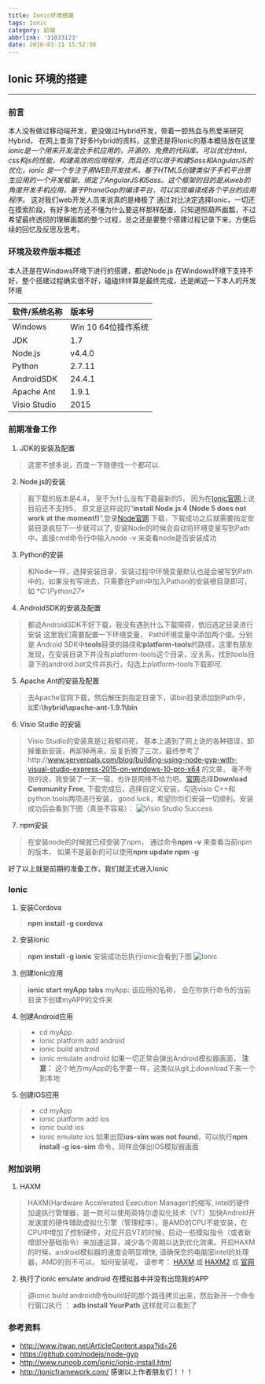 ```yaml
---
title: Ionic环境搭建
tags: Ionic
category: 前端
abbrlink: '31033123'
date: 2016-03-11 15:52:50
---
```

## Ionic 环境的搭建
-----------------------------------------------
### 前言
本人没有做过移动端开发，更没做过Hybrid开发，带着一腔热血与热爱来研究Hybrid， 在网上查询了好多Hybrid的资料，这里还是将Ionic的基本概括放在这里*ionic是一个用来开发混合手机应用的，开源的，免费的代码库。可以优化html、css和js的性能，构建高效的应用程序，而且还可以用于构建Sass和AngularJS的优化，ionic 是一个专注于用WEB开发技术，基于HTML5创建类似于手机平台原生应用的一个开发框架。绑定了AngularJS和Sass。这个框架的目的是从web的角度开发手机应用，基于PhoneGap的编译平台，可以实现编译成各个平台的应用程序。* 这对我们web开发人员来说真的是棒极了 通过对比决定选择Ionic，一切还在摸索阶段，有好多地方还不懂为什么要这样那样配置，只知道照葫芦画瓢，不过希望最终透彻的理解画瓢的整个过程，总之还是要整个搭建过程记录下来，方便后续的回忆及反思及思考。

<!-- more -->

### 环境及软件版本概述
本人还是在Windows环境下进行的搭建，都说Node.js 在Windows环境下支持不好，整个搭建过程确实很不好，磕磕绊绊算是最终完成，还是阐述一下本人的开发环境

| 软件/系统名称      |     版本号 |  
| :-------- |:--------|
| Windows    |   Win 10 64位操作系统 |
| JDK    |  1.7 |
| Node.js    |  v4.4.0 |
| Python    |  2.7.11 |  
| AndroidSDK   |  24.4.1 |
| Apache Ant   |  1.9.1 |
| Visio Studio   | 2015 |

### 前期准备工作

1. JDK的安装及配置
> 这里不想多说，百度一下随便找一个都可以.

2. Node.js的安装
> 我下载的版本是4.4， 至于为什么没有下载最新的5， 因为在[Ionic官网](http://ionicframework.com/)上说目前还不支持5， 原文是这样说的“**install Node.js 4 (Node 5 does not work at the moment!)**”,登录[Node官网](https://nodejs.org/en/) 下载，下载成功之后就需要指定安装目录疯狂下一步就可以了, 安装Node的时候会自动将环境变量写到Path中，直接cmd命令行中输入node -v 来查看node是否安装成功

3. Python的安装
> 和Node一样，选择安装目录，安装过程中环境变量默认也是会被写到Path中的，如果没有写进去，只需要在Path中加入Pathon的安装根目录即可，如 **C:\Python27\**

4. AndroidSDK的安装及配置
> 都说AndroidSDK不好下载，我没有遇到什么下载障碍，依旧选定目录进行安装
> 这里我们需要配置一下环境变量， Path环境变量中添加两个值。分别是 Android SDK中**tools**目录的路径和**platform-tools**的路径，这里有朋友发现，在安装目录下并没有platform-tools这个目录，没关系，找到tools目录下的android.bat文件并执行，勾选上platform-tools下载即可.

5. Apache Ant的安装及配置
> 去Apache官网下载，然后解压到指定目录下，讲bin目录添加到Path中，如**E:\hybrid\apache-ant-1.9.1\bin**

6. Visio Studio 的安装
> Visio Studio的安装真是让我郁闷死， 基本上遇到了网上说的各种错误，卸掉重新安装，再卸掉再来，反复折腾了三次，最终参考了http://www.serverpals.com/blog/building-using-node-gyp-with-visual-studio-express-2015-on-windows-10-pro-x64  的文章， 毫不夸张的说，我安装了一天一宿，也许是网络不给力吧。[官网](https://www.visualstudio.com/en-us/downloads/download-visual-studio-vs.aspx)选择**Download Community Free**, 下载完成后，选择自定义安装，勾选visio C++和python tools两项进行安装， good luck，希望你你们安装一切顺利。安装成功后会看到下图（真是不容易）：
> ![Visio Studio Success](http://7xkyc7.com1.z0.glb.clouddn.com/blog_ionic_QQ%E6%88%AA%E5%9B%BE20160311144905.png)

7. npm安装
> 在安装node的时候就已经安装了npm， 通过命令**npm -v** 来查看当前npm的版本， 如果不是最新的可以使用**npm update npm -g**

好了以上就是前期的准备工作，我们就正式进入Ionic

### Ionic
1. 安装Cordova
> **npm install -g cordova**

2. 安装Ionic
> **npm install -g ionic**
> 安装成功后执行ionic会看到下图
> ![Ionic](http://7xkyc7.com1.z0.glb.clouddn.com/blog_ionic_QQ%E6%88%AA%E5%9B%BE20160311150707.png)

3. 创建Ionic应用
> **ionic start myApp tabs**
> myApp: 该应用的名称， 会在你执行命令的当前目录下创建myAPP的文件夹

4. 创建Android应用
> + cd myApp
> + ionic platform add android
> + ionic build android
> + ionic emulate android
> 如果一切正常会弹出Android模拟器画面， **注意：** 这个地方myApp的名字要一样，这类似从git上download下来一个到本地

5. 创建IOS应用
> + cd myApp
> + ionic platform add ios
> + ionic build ios
> + ionic emulate ios
> 如果出现**ios-sim was not found**，可以执行**npm install -g ios-sim** 命令，同样会弹出IOS模拟器画面

### 附加说明
1. HAXM
> HAXM(Hardware Accelerated Execution Manager)的缩写, intel的硬件加速执行管理器，是一款可以使用英特尔虚拟化技术（VT）加快Android开发速度的硬件辅助虚拟化引擎（管理程序）。是AMD的CPU不能安装，在CPU中增加了控制硬件，对应开启VT的时候，启动一些模拟指令（或者新增部分基础指令）来加速运算，减少各个周期以达到优化效果。开启HAXM的时候，android模拟器的速度会明显增快, 请确保您的电脑室intel的处理器，AMD的则不可以， 如何安装呢， 请参考： [HAXM](http://www.yanyulin.info/pages/2015/03/182589620565574.html) 或 [HAXM2](http://blog.sina.com.cn/s/blog_53fa47430101hwe1.html) 或 [官网](https://software.intel.com/en-us/android/articles/intel-hardware-accelerated-execution-manager)

2. 执行了ionic emulate android 在模拟器中并没有出现我的APP
> 讲ionic build android命令build好的那个路径拷贝出来，然后新开一个命令行窗口执行 ： **adb install YourPath**  这样就可以看到了


### 参考资料
+ http://www.itwap.net/ArticleContent.aspx?id=26
+ https://github.com/nodejs/node-gyp
+ http://www.runoob.com/ionic/ionic-install.html
+ http://ionicframework.com/
感谢以上作者朋友们！！！
